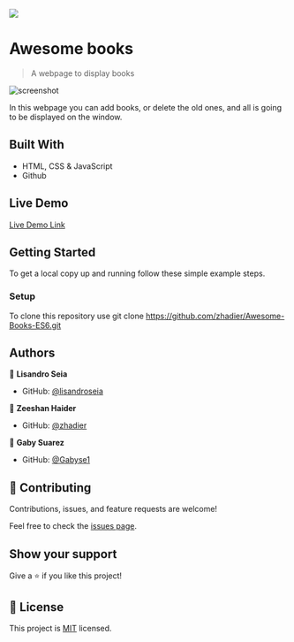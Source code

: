 ![](https://img.shields.io/badge/Microverse-blueviolet)

# Awesome books

> A webpage to display books

![screenshot](https://user-images.githubusercontent.com/90556221/148825408-15109762-e538-436e-8485-9e2c1d656044.png)

In this webpage you can add books, or delete the old ones, and all is going to be displayed on the window.

## Built With

- HTML, CSS & JavaScript
- Github

## Live Demo

[Live Demo Link](https://zhadier.github.io/Awesome-Books-ES6/)


## Getting Started

To get a local copy up and running follow these simple example steps.

### Setup

To clone this repository use git clone https://github.com/zhadier/Awesome-Books-ES6.git

## Authors

👤 **Lisandro Seia**

- GitHub: [@lisandroseia](https://github.com/lisandroseia)

👤 **Zeeshan Haider**

- GitHub: [@zhadier](https://github.com/zhadier)

👤 **Gaby Suarez**

- GitHub: [@Gabyse1](https://github.com/Gabyse1)

## 🤝 Contributing

Contributions, issues, and feature requests are welcome!

Feel free to check the [issues page](../../issues/).

## Show your support

Give a ⭐️ if you like this project!

## 📝 License

This project is [MIT](./MIT.md) licensed.
